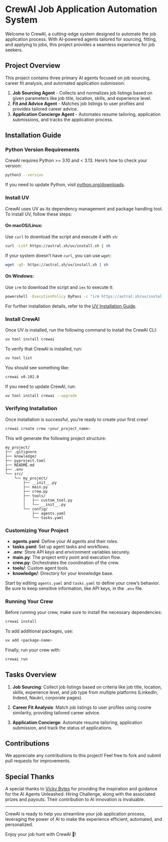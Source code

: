 
# CrewAI Job Application Automation System

Welcome to CrewAI, a cutting-edge system designed to automate the job application process. With AI-powered agents tailored for sourcing, fitting, and applying to jobs, this project provides a seamless experience for job seekers.

## Project Overview

This project contains three primary AI agents focused on job sourcing, career fit analysis, and automated application submission:

1. **Job Sourcing Agent** - Collects and normalizes job listings based on given parameters like job title, location, skills, and experience level.
2. **Fit and Advice Agent** - Matches job listings to user profiles and provides tailored career advice.
3. **Application Concierge Agent** - Automates resume tailoring, application submissions, and tracks the application process.

## Installation Guide

### Python Version Requirements

CrewAI requires Python >= 3.10 and < 3.13. Here’s how to check your version:

```bash
python3 --version
```

If you need to update Python, visit [python.org/downloads](https://python.org/downloads).

### Install UV

CrewAI uses UV as its dependency management and package handling tool. To install UV, follow these steps:

#### On macOS/Linux:
Use `curl` to download the script and execute it with `sh`:

```bash
curl -LsSf https://astral.sh/uv/install.sh | sh
```

If your system doesn’t have `curl`, you can use `wget`:

```bash
wget -qO- https://astral.sh/uv/install.sh | sh
```

#### On Windows:
Use `irm` to download the script and `iex` to execute it:

```bash
powershell -ExecutionPolicy ByPass -c "irm https://astral.sh/uv/install.ps1 | iex"
```

For further installation details, refer to the [UV Installation Guide](https://astral.sh/uv/install).

### Install CrewAI

Once UV is installed, run the following command to install the CrewAI CLI:

```bash
uv tool install crewai
```

To verify that CrewAI is installed, run:

```bash
uv tool list
```

You should see something like:

```bash
crewai v0.102.0
```

If you need to update CrewAI, run:

```bash
uv tool install crewai --upgrade
```

### Verifying Installation

Once installation is successful, you’re ready to create your first crew!

```bash
crewai create crew <your_project_name>
```

This will generate the following project structure:

```plaintext
my_project/
├── .gitignore
├── knowledge/
├── pyproject.toml
├── README.md
├── .env
└── src/
    └── my_project/
        ├── __init__.py
        ├── main.py
        ├── crew.py
        ├── tools/
        │   ├── custom_tool.py
        │   └── __init__.py
        └── config/
            ├── agents.yaml
            └── tasks.yaml
```

### Customizing Your Project

- **agents.yaml**: Define your AI agents and their roles.
- **tasks.yaml**: Set up agent tasks and workflows.
- **.env**: Store API keys and environment variables securely.
- **main.py**: The project entry point and execution flow.
- **crew.py**: Orchestrates the coordination of the crew.
- **tools/**: Custom agent tools.
- **knowledge/**: Directory for your knowledge base.

Start by editing `agents.yaml` and `tasks.yaml` to define your crew’s behavior. Be sure to keep sensitive information, like API keys, in the `.env` file.

### Running Your Crew

Before running your crew, make sure to install the necessary dependencies:

```bash
crewai install
```

To add additional packages, use:

```bash
uv add <package-name>
```

Finally, run your crew with:

```bash
crewai run
```

## Tasks Overview

1. **Job Sourcing**: Collect job listings based on criteria like job title, location, skills, experience level, and job type from multiple platforms (LinkedIn, Indeed, Naukri, corporate pages).
   
2. **Career Fit Analysis**: Match job listings to user profiles using cosine similarity, providing tailored career advice.

3. **Application Concierge**: Automate resume tailoring, application submission, and track the status of applications.

## Contributions

We appreciate any contributions to this project! Feel free to fork and submit pull requests for improvements.

## Special Thanks

A special thanks to [Vicky Bytes](https://vickybytes.com/) for providing the inspiration and guidance for the AI Agents Unleashed: Hiring Challenge, along with the associated prizes and payouts. Their contribution to AI innovation is invaluable.

---

CrewAI is ready to help you streamline your job application process, leveraging the power of AI to make the experience efficient, automated, and personalized.

Enjoy your job hunt with CrewAI 🚀!
